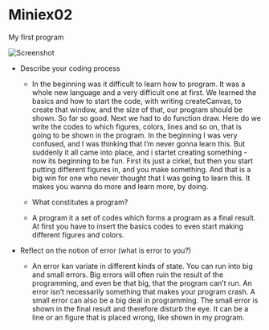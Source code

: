 # Miniex02
My first program

![Screenshot](https://github.com/sarakjaer/Miniex02/blob/gh-pages/Cartoon%2C%20miniex02/Sk%C3%A6rmbillede%202017-02-20%20kl.%2010.11.34.png)

* Describe your coding process
    * In the beginning was it difficult to learn how to program. 
    It was a whole new language and a very difficult one at first. 
    We learned the basics and how to start the code, with writing createCanvas, to create that window, 
    and the size of that, our program should be shown. So far so good. Next we had to do function draw. 
    Here do we write the codes to which figures, colors, lines and so on, that is going to be shown in the program. 
    In the beginning I was very confused, and I was thinking that I’m never gonna learn this. 
    But suddenly it all came into place, and i startet creating something - now its beginning to be fun. 
    First its just a cirkel, but then you start putting different figures in, and you make something. 
    And that is a big win for one who never thought that I was going to learn this. 
    It makes you wanna do more and learn more, by doing. 
    
    * What constitutes a program?
    * A program it a set of codes which forms a program as a final result. At first you have to insert the basics codes to
    even start making different figures and colors. 

* Reflect on the notion of error (what is error to you?)
    * An error kan variate in different kinds of state. You can run into big and small errors. 
    Big errors will often ruin the result of the programming, and even be that big, that the program can’t run. 
    An error isn’t necessarily something that makes your program crash. A small error can also be a big deal in programming. 
    The small error is shown in the final result and therefore disturb the eye. It can be a line or an figure
    that is placed wrong, like shown in my program. 
    
   
